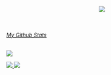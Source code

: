 <p align="center">
<a href="https://github.com/Zy8712">
    <img src="https://github-stats-alpha.vercel.app/api?username=Zy8712&count_private=true&theme=tokyonight"> 
</p>
    
<p align="center">
<br>
<h6>My Github Stats</h6>
    
![](http://github-profile-summary-cards.vercel.app/api/cards/profile-details?username=Zy8712&theme=tokyonight) 

![](http://github-profile-summary-cards.vercel.app/api/cards/repos-per-language?username=Zy8712&theme=tokyonight) 
![](http://github-profile-summary-cards.vercel.app/api/cards/most-commit-language?username=Zy8712&theme=tokyonight)


<br>
</p>
